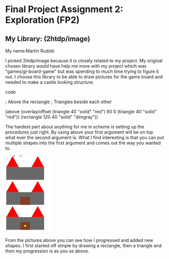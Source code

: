 # Final Project Assignment 2: Exploration (FP2)

## My Library: (2htdp/image)
My name:Martin Rudzki

I picked 2htdp/image because it is closely related to my project. My original chosen library would have help me more with my project which was "games/gl-board-game" but was spending to much time trying to figure it out. I choose this library to be able to draw pictures for the game board and needed to make a castle looking structure.

*code*

; Above the rectangle
; Triangles beside each other

(above (overlay/offset (triangle 40 "solid" "red")
                      80 0
                      (triangle 40 "solid" "red"))
       (rectangle 120 40 "solid" "dimgray"))
       
The hardest part about anything for me in scheme is setting up the procedures just right. By using above your first argument will be on top what ever the second argument is. What I find interesting is that you can put multiple shapes into the first argument and comes out the way you wanted to.

<img src="output.jpg">

From the pictures above you can see how I progressed and added new shapes. I first started off simple by drawing a rectangle, then a triangle and then my progression is as you se above. 



